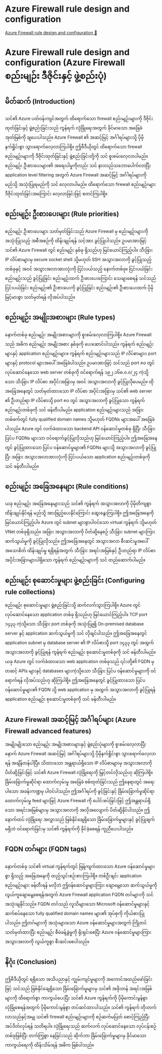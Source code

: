 # Azure Firewall rule design and configuration

[Azure Firewall rule design and configuration 🔗](https://www.coursera.org/learn/cybersecurity-tools-and-technologies/lecture/04rI3/azure-firewall-rule-design-and-configuration)

# Azure Firewall rule design and configuration (Azure Firewall စည်းမျဉ်း ဒီဇိုင်းနှင့် ဖွဲ့စည်းပုံ)

## မိတ်ဆက် (Introduction)

သင်၏ Azure ပတ်ဝန်းကျင်အတွက် ထိရောက်သော firewall စည်းမျဉ်းများကို ဒီဇိုင်းထုတ်ခြင်းနှင့် ဖွဲ့စည်းခြင်းသည် ကွန်ရက် လုံခြုံရေးအတွက် ခိုင်မာသော အခြေခံအုတ်မြစ်ကို ချပေးပါသည်။ Azure Firewall ၏ အဆင့်မြင့် အင်္ဂါရပ်များသို့ ပိုမိုနက်ရှိုင်းစွာ သွားရောက်လေ့လာကြပါစို့။ ဤဗီဒီယိုတွင် ထိရောက်သော firewall စည်းမျဉ်းများကို ဒီဇိုင်းထုတ်ခြင်းနှင့် ဖွဲ့စည်းခြင်းတို့ကို သင် စူးစမ်းလေ့လာပါမည်။ စည်းမျဉ်း ဦးစားပေးများ၏ အရေးပါမှုကိုလည်း သင် နားလည်သဘောပေါက်လာပြီး application level filtering အတွက် Azure Firewall အဆင့်မြင့် အင်္ဂါရပ်များကို မည်သို့ အသုံးပြုရမည်ကို သင် လေ့လာပါမည်။ ထိရောက်သော firewall စည်းမျဉ်းများ ဒီဇိုင်းထုတ်ခြင်းအကြောင်း လေ့လာခြင်းဖြင့် စတင်ကြပါစို့။

## စည်းမျဉ်း ဦးစားပေးများ (Rule priorities)

စည်းမျဉ်း ဦးစားပေးများ သတ်မှတ်ခြင်းသည် Azure Firewall မှ စည်းမျဉ်းများကို အသုံးပြုသည့် အစီအစဉ်ကို ထိန်းချုပ်ရန် သင့်အား ခွင့်ပြုပါသည်။ ဥပမာအားဖြင့် သင်၏ Azure Firewall တွင် စည်းမျဉ်း နှစ်ခု ရှိသည်ဟု မြင်ယောင်ကြည့်ပါ။ သီးခြား IP လိပ်စာများမှ secure socket shell သို့မဟုတ် SSH အသွားအလာကို ခွင့်ပြုသည့် တစ်ခုနှင့် အဝင် အသွားအလာအားလုံးကို ငြင်းပယ်သည့် နောက်တစ်ခု။ ငြင်းပယ်ခြင်း စည်းမျဉ်းသည် ခွင့်ပြုခြင်း စည်းမျဉ်းထက် ဦးစားပေးကြောင်း သေချာစေရန် သင်သည် ငြင်းပယ်ခြင်း စည်းမျဉ်း၏ ဦးစားပေးကို ခွင့်ပြုခြင်း စည်းမျဉ်း၏ ဦးစားပေးထက် ပိုမိုမြင့်မားစွာ သတ်မှတ်ရန် လိုအပ်ပါသည်။

## စည်းမျဉ်း အမျိုးအစားများ (Rule types)

နောက်တစ်ခု စည်းမျဉ်း အမျိုးအစားများကို စူးစမ်းလေ့လာကြပါစို့။ Azure Firewall သည် အဓိက စည်းမျဉ်း အမျိုးအစား နှစ်ခုကို ပေးဆောင်ပါသည်။ ကွန်ရက် စည်းမျဉ်းများနှင့် application စည်းမျဉ်းများ။ ကွန်ရက် စည်းမျဉ်းများသည် IP လိပ်စာများ၊ port များနှင့် protocol များအပေါ် အခြေခံပါသည်။ ဥပမာအားဖြင့် သင်သည် port ၈၀ တွင် လုပ်ဆောင်နေသော web server တစ်ခုကို ဝင်ရောက်ရန် ၁၉၂.၁၆၈.၀.၀/၂၄ ကဲ့သို့သော သီးခြား IP လိပ်စာ အပိုင်းအခြားမှ အဝင် အသွားအလာကို ခွင့်ပြုလိုပေမည်။ ထိုအခြေအနေတွင် သတ်မှတ်ထားသော IP လိပ်စာ အပိုင်းအခြားမှ သင်၏ web server ၏ ဦးတည်ရာ IP လိပ်စာသို့ port ၈၀ တွင် အသွားအလာကို ခွင့်ပြုသော ကွန်ရက် စည်းမျဉ်းတစ်ခုကို သင် ဖန်တီးပါမည်။ application စည်းမျဉ်းများသည် အခြားတစ်ဖက်တွင် fully qualified domain names သို့မဟုတ် FQDNs များအပေါ် အခြေခံပါသည်။ Azure တွင် လက်ခံထားသော backend API ဝန်ဆောင်မှုတစ်ခု ရှိပြီး သီးခြား ပြင်ပ FQDNs များသာ ဝင်ရောက်ခွင့်ပြုလိုသည်ဟု မြင်ယောင်ကြည့်ပါ။ ဤအခြေအနေတွင် ခွင့်ပြုထားသော ပြင်ပ ဝန်ဆောင်မှုများ၏ FQDNs များသို့ အသွားအလာကို ခွင့်ပြုပြီး အခြား အသွားအလာအားလုံးကို ငြင်းပယ်သော application စည်းမျဉ်းတစ်ခုကို သင် ဖန်တီးပါမည်။

## စည်းမျဉ်း အခြေအနေများ (Rule conditions)

ယခု စည်းမျဉ်း အခြေအနေများသည် သင်၏ ကွန်ရက် အသွားအလာကို ပိုမိုတိကျစွာ ထိန်းချုပ်နိုင်ရန် မည်သို့ အားဖြည့်ပေးနိုင်ကြောင်း ဆွေးနွေးကြပါစို့။ ဤအခြေအနေကို မြင်ယောင်ကြည့်ပါ။ Azure တွင် subnet များစွာပါဝင်သော virtual ကွန်ရက် သို့မဟုတ် VNet တစ်ခုရှိသည်။ အခြား အသွားအလာကို ပိတ်ဆို့နေစဉ် သီးခြား subnet များကြား ဆက်သွယ်မှုကို ခွင့်ပြုလိုသည်။ ဤအခြေအနေတွင် အသွားအလာ စီးဆင်းမှုအပေါ် အသေးစိတ် ထိန်းချုပ်မှု ရရှိရန်အတွက် သီးခြား အရင်းအမြစ်နှင့် ဦးတည်ရာ IP လိပ်စာ အပိုင်းအခြားများပါရှိသော ကွန်ရက် စည်းမျဉ်းများကို သင် တည်ဆောက်ပါမည်။

## စည်းမျဉ်း စုဆောင်းမှုများ ဖွဲ့စည်းခြင်း (Configuring rule collections)

စည်းမျဉ်း စုဆောင်းမှုများ ဖွဲ့စည်းခြင်းသို့ ဆက်လက်သွားကြပါစို့။ Azure တွင် လုပ်ဆောင်နေသော application တစ်ခု ရှိသည်ဟု မြင်ယောင်ကြည့်ပါ။ TCP port ၁၄၃၃ ကဲ့သို့သော သီးခြား port တစ်ခုကို အသုံးပြု၍ On-premised database server နှင့် application ဆက်သွယ်မှုကို သင် လိုချင်ပါသည်။ ဤအခြေအနေတွင် application subnet မှ database server ၏ IP လိပ်စာသို့ port ၁၄၃၃ တွင် အထွက် အသွားအလာကို ခွင့်ပြုရန် ကွန်ရက် စည်းမျဉ်း စုဆောင်းမှုတစ်ခုကို သင် ဖန်တီးပါမည်။ ယခု Azure တွင် လက်ခံထားသော web application တစ်ခုသည် ၎င်းတို့၏ FQDN မှတဆင့် APIs များနှင့် databases များကဲ့သို့သော သီးခြား ပြင်ပ ဝန်ဆောင်မှုများကို ဝင်ရောက်ရန် လိုအပ်သည်ဟု ဆိုကြပါစို့။ ဤအခြေအနေတွင် ခွင့်ပြုထားသော ပြင်ပ ဝန်ဆောင်မှုများ၏ FQDN သို့ web application မှ အထွက် အသွားအလာကို ခွင့်ပြုရန် application စည်းမျဉ်း စုဆောင်းမှုတစ်ခုကို သင် ဖန်တီးပါမည်။

## Azure Firewall အဆင့်မြင့် အင်္ဂါရပ်များ (Azure Firewall advanced features)

အမျိုးမျိုးသော စည်းမျဉ်း အမျိုးအစားများနှင့် ဖွဲ့စည်းပုံများကို စူးစမ်းလေ့လာပြီးနောက် Azure Firewall အဆင့်မြင့် အင်္ဂါရပ်များသို့ ပိုမိုနက်ရှိုင်းစွာ သွားရောက်လေ့လာရန် အချိန်တန်ပါပြီ။ သိထားသော အန္တရာယ်ရှိသော IP လိပ်စာများမှ အသွားအလာကို ပိတ်ဆို့ခြင်းဖြင့် သင်၏ Azure Firewall လုံခြုံရေးကို မြှင့်တင်လိုသည်ဟု ဆိုကြပါစို့။ ခြိမ်းခြောက်မှုဆိုင်ရာ ထောက်လှမ်းမှု အခြေခံ စစ်ထုတ်ခြင်းသည် ဤနေရာတွင် အရေးပါသော အခန်းကဏ္ဍမှ ပါဝင်ပါသည်။ ဤအင်္ဂါရပ်ကို ဖွင့်ခြင်းနှင့် ခြိမ်းခြောက်မှုဆိုင်ရာ ထောက်လှမ်းမှု feed များဖြင့် Azure Firewall ကို ပေါင်းစပ်ခြင်းဖြင့် ဤအန္တရာယ်ရှိသော အရင်းအမြစ်များမှ အသွားအလာကို အလိုအလျောက် ပိတ်ဆို့နိုင်ပါသည်။ ဤနောက်ထပ် လုံခြုံရေး အလွှာသည် ဖြစ်နိုင်ချေရှိသော ခြိမ်းခြောက်မှုများနှင့် ခွင့်ပြုချက်မရှိဘဲ ဝင်ရောက်ခြင်းမှ သင်၏ ကွန်ရက်ကို ခိုင်ခံ့စေရန် ကူညီပေးပါသည်။

## FQDN တဂ်များ (FQDN tags)

နောက်တစ်ခု သင်၏ virtual ကွန်ရက်တွင် ဖြန့်ကျက်ထားသော Azure ဝန်ဆောင်မှုများစွာ ရှိသည့် အခြေအနေကို ထည့်သွင်းစဉ်းစားကြပါစို့။ တစ်ဦးချင်း application စည်းမျဉ်းများ ဖန်တီးရန် မလိုဘဲ ဤဝန်ဆောင်မှုများကြား ချောမွေ့သော ဆက်သွယ်မှုကို လွယ်ကူချောမွေ့စေရန်အတွက် Azure Firewall application FQDN တဂ်များကို သင် အသုံးချနိုင်သည်။ FQDN တဂ်သည် လူသိများသော Microsoft ဝန်ဆောင်မှုများနှင့် ဆက်စပ်နေသော fully qualified domain names များ၏ အုပ်စုကို ကိုယ်စားပြုပါသည်။ ဤတဂ်များကို အသုံးများသော Azure ဝန်ဆောင်မှုများအတွက် ကြိုတင်သတ်မှတ်ထားပြီး စည်းမျဉ်း စီမံခန့်ခွဲမှုကို ရိုးရှင်းစေပြီး Azure ဝန်ဆောင်မှုများကြား အသွားအလာကို လွယ်ကူစွာ စီးဆင်းစေပါသည်။

## နိဂုံး (Conclusion)

ဤဗီဒီယိုတွင် ရရှိသော အသိပညာနှင့် ကျွမ်းကျင်မှုများကို အကောင်အထည်ဖော်ခြင်းဖြင့် သင်သည် ဖြစ်နိုင်ချေရှိသော ခြိမ်းခြောက်မှုများမှ သင်၏ အဖိုးတန် အရင်းအမြစ်များကို ထိရောက်စွာ ကာကွယ်ပေးပြီး သင်၏ Azure ကွန်ရက်ကို ပိုမိုကောင်းမွန်စွာ လုံခြုံစေရန်အတွက် ပိုမိုကောင်းမွန်စွာ တပ်ဆင်ထားပါသည်။ သင်၏ ကွန်ရက် တိုးတက်လာသည်နှင့်အမျှ သင်၏ firewall စည်းမျဉ်းများကို စဉ်ဆက်မပြတ် စောင့်ကြည့်ပြီး အပ်ဒိတ်လုပ်ရန် သတိရပါ။ လုံခြုံရေးသည် ဆက်လက် လုပ်ဆောင်နေသော လုပ်ငန်းစဉ်တစ်ခုဖြစ်ပြီး တက်ကြွစွာ နေခြင်းသည် ဆိုက်ဘာ ခြိမ်းခြောက်မှုများမှ ခိုင်မာသော ကာကွယ်ရေးကို ထိန်းသိမ်းရန် အဓိက ဖြစ်ပါသည်။
